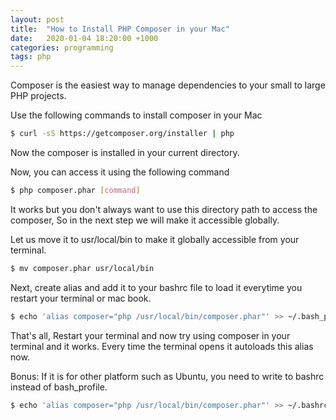 ```yaml
---
layout: post
title:  "How to Install PHP Composer in your Mac"
date:   2020-01-04 18:20:00 +1000
categories: programming
tags: php
---
```

Composer is the easiest way to manage dependencies to your small to large PHP projects.

Use the following commands to install composer in your Mac


```bash
$ curl -sS https://getcomposer.org/installer | php
```

Now the composer is installed in your current directory.

Now, you can access it using the following command

```bash
$ php composer.phar [command]
```

It works but you don't always want to use this directory path to access the composer, So in the next step we will make it accessible globally.

Let us move it to usr/local/bin to make it globally accessible from your terminal.

```bash
$ mv composer.phar usr/local/bin
```

Next, create alias and add it to your bashrc file to load it everytime you restart your terminal or mac book.

```bash
$ echo 'alias composer="php /usr/local/bin/composer.phar"' >> ~/.bash_profile
```

That's all, Restart your terminal and now try using composer in your terminal and it works. Every time the terminal opens it autoloads this alias now.

Bonus: If it is for other platform such as Ubuntu, you need to write to bashrc instead of bash_profile.

```bash
$ echo 'alias composer="php /usr/local/bin/composer.phar"' >> ~/.bashrc
```
